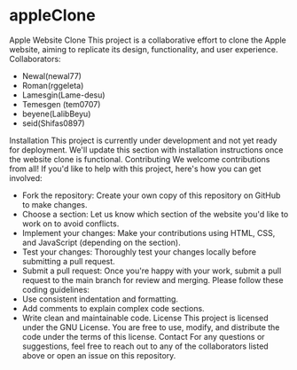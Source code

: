 # appleClone
Apple Website Clone
This project is a collaborative effort to clone the Apple website, aiming to replicate its design, functionality, and user experience.
Collaborators:
* Newal(newal77)
 *  Roman(rggeleta)
 *  Lamesgin(Lame-desu)
 *  Temesgen (tem0707)
 * beyene(LalibBeyu)
 * seid(Shifas0897)
 
Installation
This project is currently under development and not yet ready for deployment.
We'll update this section with installation instructions once the website clone is functional.
Contributing
We welcome contributions from all! If you'd like to help with this project, here's how you can get involved:
 * Fork the repository: Create your own copy of this repository on GitHub to make changes.
 * Choose a section: Let us know which section of the website you'd like to work on to avoid conflicts.
 * Implement your changes: Make your contributions using HTML, CSS, and JavaScript (depending on the section).
 * Test your changes: Thoroughly test your changes locally before submitting a pull request.
 * Submit a pull request: Once you're happy with your work, submit a pull request to the main branch for review and merging.
Please follow these coding guidelines:
 * Use consistent indentation and formatting.
 * Add comments to explain complex code sections.
 * Write clean and maintainable code.
License
This project is licensed under the GNU License. You are free to use, modify, and distribute the code under the terms of this license.
Contact
For any questions or suggestions, feel free to reach out to any of the collaborators listed above or open an issue on this repository.

